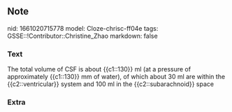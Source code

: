 ## Note
nid: 1661020715778
model: Cloze-chrisc-ff04e
tags: GSSE::!Contributor::Christine_Zhao
markdown: false

### Text
<div>
  <div>
    <div>
      <div>
        The total volume of CSF is about {{c1::130}} ml (at a
        pressure of approximately {{c1::130}} mm of water), of
        which about 30 ml are within the {{c2::ventricular}} system
        and 100 ml in the {{c2::subarachnoid}} space
      </div>
    </div>
  </div>
</div>

### Extra

